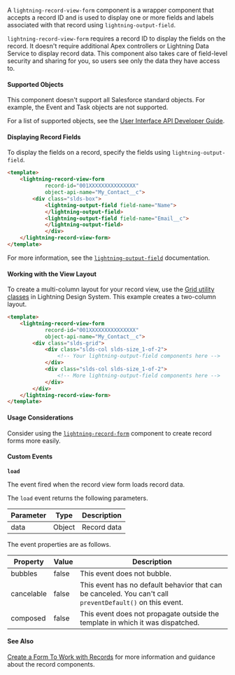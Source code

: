 A `lightning-record-view-form` component is a wrapper component that accepts a
record ID and is used to display one or more fields and labels associated with
that record using `lightning-output-field`.

`lightning-record-view-form` requires
a record ID to display the fields on the record. It doesn't require additional
Apex controllers or Lightning Data Service to display record data. This
component also takes care of field-level security and sharing for you, so
users see only the data they have access to.

#### Supported Objects

This component doesn't support all Salesforce standard objects. For example,
the Event and Task objects are not supported.

For a list of supported objects, see the
[User Interface API Developer Guide](https://developer.salesforce.com/docs/atlas.en-us.uiapi.meta/uiapi/ui_api_get_started_supported_objects.htm).

#### Displaying Record Fields

To display the fields on a record, specify the fields using
`lightning-output-field`.

```html
<template>
    <lightning-record-view-form
            record-id="001XXXXXXXXXXXXXXX"
            object-api-name="My_Contact__c">
        <div class="slds-box">
            <lightning-output-field field-name="Name">
            </lightning-output-field>
            <lightning-output-field field-name="Email__c">
            </lightning-output-field>
            </div>
    </lightning-record-view-form>
</template>
```
For more information, see the [`lightning-output-field`](bundle/lightning-output-field/documentation) documentation.

#### Working with the View Layout

To create a multi-column layout for your record view, use the [Grid utility
classes](https://www.lightningdesignsystem.com/utilities/grid/) in Lightning Design System.
This example creates a two-column layout.

```html
<template>
    <lightning-record-view-form
            record-id="001XXXXXXXXXXXXXXX"
            object-api-name="My_Contact__c">
        <div class="slds-grid">
            <div class="slds-col slds-size_1-of-2">
                <!-- Your lightning-output-field components here -->
            </div>
            <div class="slds-col slds-size_1-of-2">
                <!-- More lightning-output-field components here -->
            </div>
        </div>
    </lightning-record-view-form>
</template>
```

#### Usage Considerations

Consider using the [`lightning-record-form`](bundle/lightning-record-form/documentation)
component to create record forms more easily.

#### Custom Events

**`load`**

The event fired when the record view form loads record data.

The `load` event returns the following parameters.

Parameter|Type|Description
-----|-----|----------
data|Object|Record data

The event properties are as follows.

Property|Value|Description
-----|-----|----------
bubbles|false|This event does not bubble.
cancelable|false|This event has no default behavior that can be canceled. You can't call `preventDefault()` on this event.
composed|false|This event does not propagate outside the template in which it was dispatched.

#### See Also

[Create a Form To Work with Records](docs/component-library/documentation/lwc/lwc.data_get_user_input)
for more information and guidance about the record components.

